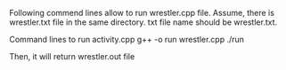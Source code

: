 Following commend lines allow to run wrestler.cpp file.
Assume, there is wrestler.txt file in the same directory.
txt file name should be wrestler.txt.

Command lines to run activity.cpp
	g++ -o run wrestler.cpp
	./run

Then, it will return wrestler.out file
